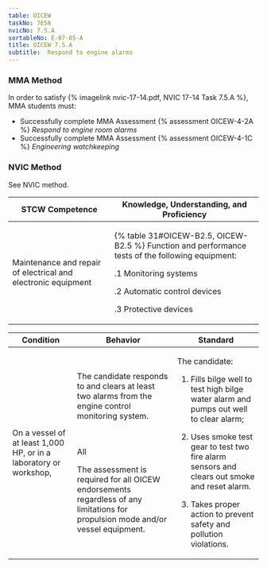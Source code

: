 ```yaml
---
table: OICEW
taskNo: 7E5A
nvicNo: 7.5.A 
sortableNo: E-07-05-A
title: OICEW 7.5.A 
subtitle:  Respond to engine alarms
---
```



### MMA Method

In order to satisfy  {% imagelink nvic-17-14.pdf, NVIC 17-14 Task 7.5.A %}, MMA students must:

* Successfully complete MMA Assessment {% assessment OICEW-4-2A %} *Respond to engine room alarms*
* Successfully complete MMA Assessment {% assessment OICEW-4-1C %} *Engineering watchkeeping*


### NVIC Method

<a onclick="togglevisibility('nvic_methods')" >See NVIC method.</a>

<div id='nvic_methods' class='hide'>

<table>
<thead>
<tr>
<th class='forty'> STCW Competence </th>
<th class='sixty'> Knowledge, Understanding, and Proficiency </th>
</tr>
</thead>




<tbody>
<tr><td markdown='1'>

Maintenance and repair of electrical and electronic equipment

</td><td markdown='1'>

{% table 31#OICEW-B2.5, OICEW-B2.5 %} Function and performance tests of the following equipment: 

.1 Monitoring systems 

.2 Automatic control devices 

.3 Protective devices

</td></tr>


</tbody>
</table>


<table>
<thead>
<tr><th class='twenty'>  Condition </th><th class='twenty'> Behavior </th><th  class='sixty'>Standard </th></tr>
</thead>
<tbody >



<tr><td markdown='1'>

On a vessel of at least 1,000 HP, or in a laboratory or workshop,

</td><td markdown='1'>

The candidate responds to and clears at least two alarms from the engine control monitoring system.

<br>

<div class="tooltip" markdown='1'>

All

The assessment is required for all OICEW endorsements regardless of any limitations for propulsion mode and/or vessel equipment.

</div>


</td><td markdown='1'>

The candidate:

1. Fills bilge well to test high bilge water alarm and pumps out well to clear alarm;

2. Uses smoke test gear to test two fire alarm sensors and clears out smoke and reset alarm.

3. Takes proper action to prevent safety and pollution violations.

</td></tr>
</tbody>
</table>
</div>

